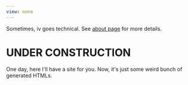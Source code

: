 ```yaml
---
view: none
---
```


Sometimes, iv goes technical. See [about page](about.md) for more details.

# UNDER CONSTRUCTION

One day, here I'll have a site for you. Now, it's just some weird bunch of generated HTMLs.
